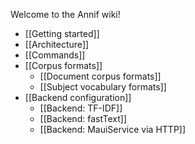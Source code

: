 Welcome to the Annif wiki!

* [[Getting started]]
* [[Architecture]]
* [[Commands]]
* [[Corpus formats]]
  * [[Document corpus formats]]
  * [[Subject vocabulary formats]]
* [[Backend configuration]]
  * [[Backend: TF-IDF]]
  * [[Backend: fastText]]
  * [[Backend: MauiService via HTTP]]

